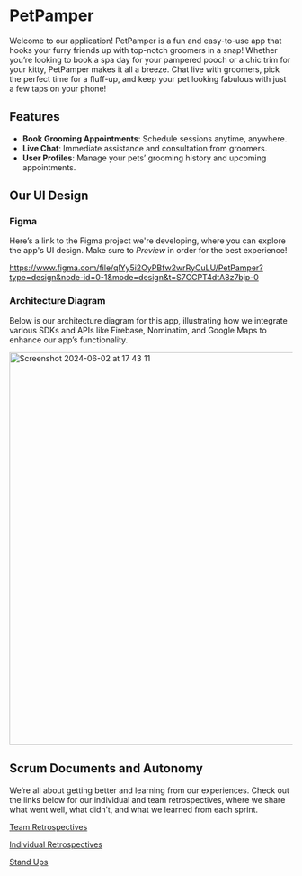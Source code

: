 # PetPamper


Welcome to our application! PetPamper is a fun and easy-to-use app that hooks your furry friends up with top-notch groomers in a snap! Whether you’re looking to book a spa day for your pampered pooch or a chic trim for your kitty, PetPamper makes it all a breeze. Chat live with groomers, pick the perfect time for a fluff-up, and keep your pet looking fabulous with just a few taps on your phone!


## Features
- **Book Grooming Appointments**: Schedule sessions anytime, anywhere.
- **Live Chat**: Immediate assistance and consultation from groomers.
- **User Profiles**: Manage your pets’ grooming history and upcoming appointments.

  
## Our UI Design


### Figma
Here’s a link to the Figma project we're developing, where you can explore the app's UI design. Make sure to _Preview_ in order for the best experience!

https://www.figma.com/file/qlYy5i2OyPBfw2wrRyCuLU/PetPamper?type=design&node-id=0-1&mode=design&t=S7CCPT4dtA8z7bjp-0


### Architecture Diagram
Below is our architecture diagram for this app, illustrating how we integrate various SDKs and APIs like Firebase, Nominatim, and Google Maps to enhance our app’s functionality.

<img width="697" alt="Screenshot 2024-06-02 at 17 43 11" src="https://github.com/PetPamper/PetPamper/assets/91835061/d6728653-80d4-40a2-9c5a-40010dabb611">

## Scrum Documents and Autonomy
We’re all about getting better and learning from our experiences. Check out the links below for our individual and team retrospectives, where we share what went well, what didn’t, and what we learned from each sprint.

[Team Retrospectives](https://docs.google.com/spreadsheets/d/1j4zsrZ_oZSsp809og6vjGvOsBsgm8WAhs2sdzQxGP_M/edit#gid=1449571209)

[Individual Retrospectives](https://docs.google.com/spreadsheets/d/1i7t96dJlajiblT1MJI9hyEIqlJToemBuwo3OQLAxDsc/edit#gid=1073029597)

[Stand Ups](https://docs.google.com/spreadsheets/d/1i7t96dJlajiblT1MJI9hyEIqlJToemBuwo3OQLAxDsc/edit#gid=1073029597)




